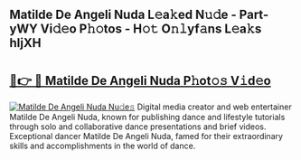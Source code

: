 ## Matilde De Angeli Nuda L𝚎a𝚔ed N𝚞𝚍e - Part-yWY Vi𝚍𝚎o P𝚑𝚘tos - H𝚘𝚝 O𝚗𝚕yf𝚊ns L𝚎a𝚔s hIjXH

# <h2><a href="http://kf9ssn.oniu.top/?m=Matilde+De+Angeli+Nuda">🔗👉 🔴 Matilde De Angeli Nuda P𝚑ot𝚘𝚜 V𝚒d𝚎o</a></h2>

[![Matilde De Angeli Nuda Nu𝚍e𝚜](https://i.imgur.com/0qMVB7G.gif)](http://kf9ssn.oniu.top/?m=Matilde+De+Angeli+Nuda)
Digital media creator and web entertainer Matilde De Angeli Nuda, known for publishing dance and lifestyle tutorials through solo and collaborative dance presentations and brief videos. Exceptional dancer Matilde De Angeli Nuda, famed for their extraordinary skills and accomplishments in the world of dance.  
